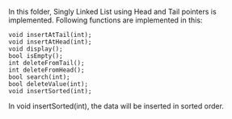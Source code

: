 In this folder, Singly Linked List using Head and Tail pointers is implemented.
Following functions are implemented in this:

	void insertAtTail(int);
	void insertAtHead(int);
	void display();
	bool isEmpty();
	int deleteFromTail();
	int deleteFromHead();
	bool search(int);
	bool deleteValue(int);
	void insertSorted(int);

In void insertSorted(int), the data will be inserted in sorted order.
